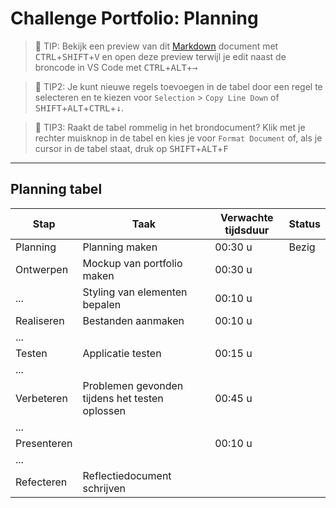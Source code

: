 # Challenge Portfolio: Planning

> :rocket: TIP: Bekijk een preview van dit [Markdown](https://guides.github.com/features/mastering-markdown/) document met <kbd>CTRL</kbd>+<kbd>SHIFT</kbd>+<kbd>V</kbd> en open deze preview terwijl je edit naast de broncode in VS Code met <kbd>CTRL</kbd>+<kbd>ALT</kbd>+<kbd>→</kbd>

> :rocket: TIP2: Je kunt nieuwe regels toevoegen in de tabel door een regel te selecteren en te kiezen voor `Selection` > `Copy Line Down` of <kbd>SHIFT</kbd>+<kbd>ALT</kbd>+<kbd>CTRL</kbd>+<kbd>↓</kbd>. 

> :rocket: TIP3: Raakt de tabel rommelig in het brondocument? Klik met je rechter muisknop in de tabel en kies je voor `Format Document` of, als je cursor in de tabel staat, druk op <kbd>SHIFT</kbd>+<kbd>ALT</kbd>+<kbd>F</kbd>

----

## Planning tabel

| Stap        | Taak                                           | Verwachte tijdsduur | Status |
| ----------- | ---------------------------------------------- | ------------------- | ------ |
| Planning    | Planning maken                                 | 00:30 u             | Bezig  |
| Ontwerpen   | Mockup van portfolio maken                     | 00:30 u             |        |
| ...         | Styling van elementen bepalen                  | 00:10 u             |        |
| Realiseren  | Bestanden aanmaken                             | 00:10 u             |        |
| ...         |                                                |                     |        |
| Testen      | Applicatie testen                              | 00:15 u             |        |
| ...         |                                                |                     |        |
| Verbeteren  | Problemen gevonden tijdens het testen oplossen | 00:45 u             |        |
| ...         |                                                |                     |        |
| Presenteren |                                                | 00:10 u             |        |
| ...         |                                                |                     |        |
| Refecteren  | Reflectiedocument schrijven                    |                     |        |
